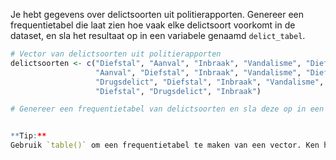 Je hebt gegevens over delictsoorten uit politierapporten. Genereer een frequentietabel die laat zien hoe vaak elke delictsoort voorkomt in de dataset, en sla het resultaat op in een variabele genaamd `delict_tabel`.

```R
# Vector van delictsoorten uit politierapporten
delictsoorten <- c("Diefstal", "Aanval", "Inbraak", "Vandalisme", "Diefstal", "Diefstal", 
                   "Aanval", "Diefstal", "Inbraak", "Vandalisme", "Diefstal", "Aanval", 
                   "Drugsdelict", "Diefstal", "Inbraak", "Vandalisme", "Aanval", 
                   "Diefstal", "Drugsdelict", "Inbraak")

# Genereer een frequentietabel van delictsoorten en sla deze op in een variabele genaamd 'delict_tabel'


**Tip:**  
Gebruik `table()` om een frequentietabel te maken van een vector. Ken het resultaat toe aan `delict_tabel`.
